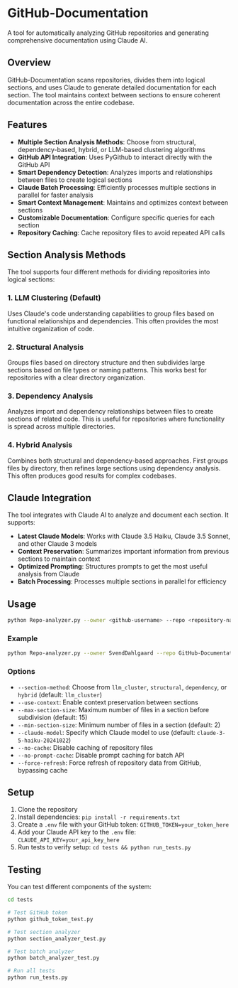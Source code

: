 # GitHub-Documentation

A tool for automatically analyzing GitHub repositories and generating comprehensive documentation using Claude AI.

## Overview

GitHub-Documentation scans repositories, divides them into logical sections, and uses Claude to generate detailed documentation for each section. The tool maintains context between sections to ensure coherent documentation across the entire codebase.

## Features

- **Multiple Section Analysis Methods**: Choose from structural, dependency-based, hybrid, or LLM-based clustering algorithms
- **GitHub API Integration**: Uses PyGithub to interact directly with the GitHub API
- **Smart Dependency Detection**: Analyzes imports and relationships between files to create logical sections
- **Claude Batch Processing**: Efficiently processes multiple sections in parallel for faster analysis
- **Smart Context Management**: Maintains and optimizes context between sections
- **Customizable Documentation**: Configure specific queries for each section
- **Repository Caching**: Cache repository files to avoid repeated API calls

## Section Analysis Methods

The tool supports four different methods for dividing repositories into logical sections:

### 1. LLM Clustering (Default)

Uses Claude's code understanding capabilities to group files based on functional relationships and dependencies. This often provides the most intuitive organization of code.

### 2. Structural Analysis

Groups files based on directory structure and then subdivides large sections based on file types or naming patterns. This works best for repositories with a clear directory organization.

### 3. Dependency Analysis

Analyzes import and dependency relationships between files to create sections of related code. This is useful for repositories where functionality is spread across multiple directories.

### 4. Hybrid Analysis

Combines both structural and dependency-based approaches. First groups files by directory, then refines large sections using dependency analysis. This often produces good results for complex codebases.

## Claude Integration

The tool integrates with Claude AI to analyze and document each section. It supports:

- **Latest Claude Models**: Works with Claude 3.5 Haiku, Claude 3.5 Sonnet, and other Claude 3 models
- **Context Preservation**: Summarizes important information from previous sections to maintain context
- **Optimized Prompting**: Structures prompts to get the most useful analysis from Claude
- **Batch Processing**: Processes multiple sections in parallel for efficiency

## Usage

```bash
python Repo-analyzer.py --owner <github-username> --repo <repository-name> [options]
```

### Example

```bash
python Repo-analyzer.py --owner SvendDahlgaard --repo GitHub-Documentation --section-method llm_cluster --query "Explain what this section does and how it relates to the rest of the codebase." --use-context
```

### Options

- `--section-method`: Choose from `llm_cluster`, `structural`, `dependency`, or `hybrid` (default: `llm_cluster`)
- `--use-context`: Enable context preservation between sections
- `--max-section-size`: Maximum number of files in a section before subdivision (default: 15)
- `--min-section-size`: Minimum number of files in a section (default: 2)
- `--claude-model`: Specify which Claude model to use (default: `claude-3-5-haiku-20241022`)
- `--no-cache`: Disable caching of repository files
- `--no-prompt-cache`: Disable prompt caching for batch API
- `--force-refresh`: Force refresh of repository data from GitHub, bypassing cache

## Setup

1. Clone the repository
2. Install dependencies: `pip install -r requirements.txt`
3. Create a `.env` file with your GitHub token: `GITHUB_TOKEN=your_token_here`
4. Add your Claude API key to the `.env` file: `CLAUDE_API_KEY=your_api_key_here`
5. Run tests to verify setup: `cd tests && python run_tests.py`

## Testing

You can test different components of the system:

```bash
cd tests

# Test GitHub token
python github_token_test.py

# Test section analyzer
python section_analyzer_test.py

# Test batch analyzer
python batch_analyzer_test.py

# Run all tests
python run_tests.py
```